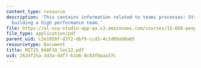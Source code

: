 ```yaml
---
content_type: resource
description: 'This contains information related to teams processes: Strategies for
  building a high performance team.'
file: https://ol-ocw-studio-app-qa.s3.amazonaws.com/courses/15-668-people-and-organizations-fall-2010/2624f25a3d3addf763a68c03f0aaa37c_MIT15_668F10_lec12.pdf
file_type: application/pdf
parent_uid: c2e1958f-d3f2-dbf9-ccd5-4c3d89a90a85
resourcetype: Document
title: MIT15_668F10_lec12.pdf
uid: 2624f25a-3d3a-ddf7-63a6-8c03f0aaa37c
---
```

